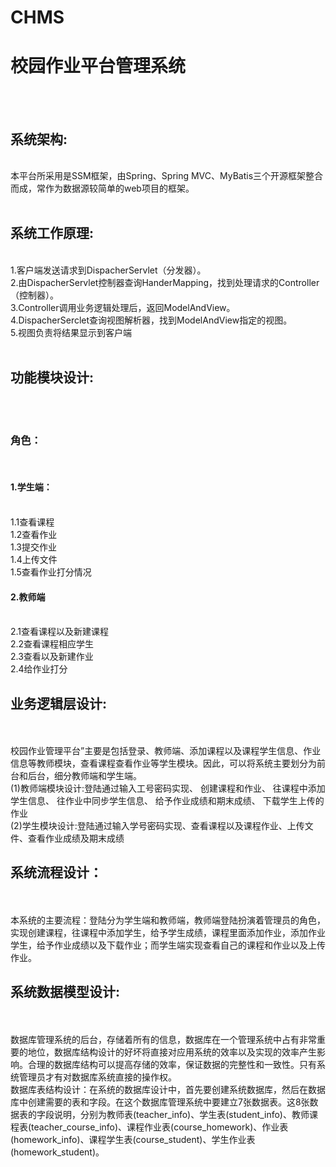 # CHMS
<h1>校园作业平台管理系统</h1><br><br>
<h2>系统架构:</h2><br>本平台所采用是SSM框架，由Spring、Spring MVC、MyBatis三个开源框架整合而成，常作为数据源较简单的web项目的框架。<br><br>
<h2>系统工作原理:</h2><br>1.客户端发送请求到DispacherServlet（分发器）。<br>
2.由DispacherServlet控制器查询HanderMapping，找到处理请求的Controller（控制器）。<br>
3.Controller调用业务逻辑处理后，返回ModelAndView。<br>
4.DispacherSerclet查询视图解析器，找到ModelAndView指定的视图。<br>
5.视图负责将结果显示到客户端<br><br>
<h2>功能模块设计:</h2><br><br>
<h3>角色：</h3><br>
<h4>1.学生端：</h4><br>
1.1查看课程<br>
1.2查看作业<br>
1.3提交作业<br>
1.4上传文件<br>
1.5查看作业打分情况<br>
<h4>2.教师端</h4><br>
2.1查看课程以及新建课程<br>
2.2查看课程相应学生<br>
2.3查看以及新建作业<br>
2.4给作业打分<br>
<h2>业务逻辑层设计:</h2><br><br>
校园作业管理平台”主要是包括登录、教师端、添加课程以及课程学生信息、作业信息等教师模块，查看课程查看作业等学生模块。因此，可以将系统主要划分为前台和后台，细分教师端和学生端。<br>
(1)教师端模块设计:登陆通过输入工号密码实现、
创建课程和作业、
往课程中添加学生信息、
往作业中同步学生信息、
给予作业成绩和期末成绩、
下载学生上传的作业<br>
(2)学生模块设计:登陆通过输入学号密码实现、查看课程以及课程作业、上传文件、查看作业成绩及期末成绩<br> 
<h2>系统流程设计：</h2><br><br>
本系统的主要流程：登陆分为学生端和教师端，教师端登陆扮演着管理员的角色，实现创建课程，往课程中添加学生，给予学生成绩，课程里面添加作业，添加作业学生，给予作业成绩以及下载作业；而学生端实现查看自己的课程和作业以及上传作业。
<h2>系统数据模型设计:</h2><br><br>
数据库管理系统的后台，存储着所有的信息，数据库在一个管理系统中占有非常重要的地位，数据库结构设计的好坏将直接对应用系统的效率以及实现的效率产生影响。合理的数据库结构可以提高存储的效率，保证数据的完整性和一致性。只有系统管理员才有对数据库系统直接的操作权。<br>
数据库表结构设计：在系统的数据库设计中，首先要创建系统数据库，然后在数据库中创建需要的表和字段。在这个数据库管理系统中要建立7张数据表。这8张数据表的字段说明，分别为教师表(teacher_info)、学生表(student_info)、教师课程表(teacher_course_info)、课程作业表(course_homework)、作业表(homework_info)、课程学生表(course_student)、学生作业表(homework_student)。

